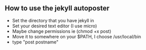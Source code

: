 ## How to use the jekyll autoposter

* Set the directory that you have jekyll in
* Set your desired text editor (I use micro)
* Maybe change permissions ie (chmod +x post)
* Move it to somewhere on your $PATH, I choose /usr/local/bin
* type "post postname"
